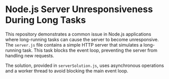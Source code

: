 # Node.js Server Unresponsiveness During Long Tasks

This repository demonstrates a common issue in Node.js applications where long-running tasks can cause the server to become unresponsive.  The `server.js` file contains a simple HTTP server that simulates a long-running task.  This task blocks the event loop, preventing the server from handling new requests.

The solution, provided in `serverSolution.js`, uses asynchronous operations and a worker thread to avoid blocking the main event loop.